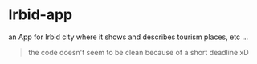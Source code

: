 # Irbid-app
an App for Irbid city where it shows and describes tourism places, etc ... 
> the code doesn't seem to be clean because of a short deadline xD
